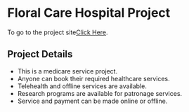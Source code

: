 # Floral Care Hospital Project

To go to the project site[Click Here](https://floral-care-hospital.web.app/).

## Project Details

- This is a medicare service project.
- Anyone can book their required healthcare services.
- Telehealth and offline services are available.
- Research programs are available for patronage services.
- Service and payment can be made online or offline.
